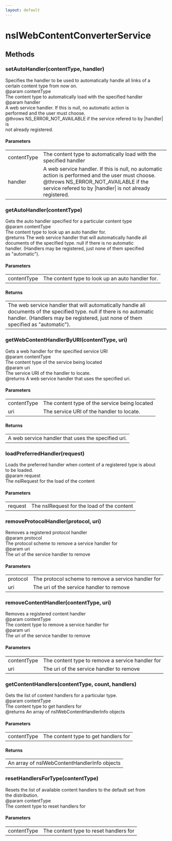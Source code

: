 ```yaml
---
layout: default
---
```


# nsIWebContentConverterService #

## Methods ##

### setAutoHandler(contentType, handler) ###
  
Specifies the handler to be used to automatically handle all links of a  
certain content type from now on.   
@param   contentType  
         The content type to automatically load with the specified handler  
@param   handler  
         A web service handler. If this is null, no automatic action is  
         performed and the user must choose.  
@throws  NS_ERROR_NOT_AVAILABLE if the service refered to by |handler| is   
         not already registered.  
  

#### Parameters ####

<table>

<tr>
<td>contentType</td>
<td>         The content type to automatically load with the specified handler  
</td>
</tr>

<tr>
<td>handler</td>
<td>         A web service handler. If this is null, no automatic action is  
         performed and the user must choose.  
@throws  NS_ERROR_NOT_AVAILABLE if the service refered to by |handler| is   
         not already registered.  
</td>
</tr>

</table>

### getAutoHandler(contentType) ###
  
Gets the auto handler specified for a particular content type  
@param   contentType  
         The content type to look up an auto handler for.  
@returns The web service handler that will automatically handle all   
         documents of the specified type. null if there is no automatic  
         handler. (Handlers may be registered, just none of them specified  
         as "automatic").  
  

#### Parameters ####

<table>

<tr>
<td>contentType</td>
<td>         The content type to look up an auto handler for.  
</td>
</tr>

</table>

#### Returns ####

<table>

<tr>
<td>The web service handler that will automatically handle all   
         documents of the specified type. null if there is no automatic  
         handler. (Handlers may be registered, just none of them specified  
         as "automatic").  
</td>
</tr>

</table>

### getWebContentHandlerByURI(contentType, uri) ###
  
Gets a web handler for the specified service URI  
@param   contentType  
         The content type of the service being located  
@param   uri  
         The service URI of the handler to locate.  
@returns A web service handler that uses the specified uri.  
  

#### Parameters ####

<table>

<tr>
<td>contentType</td>
<td>         The content type of the service being located  
</td>
</tr>

<tr>
<td>uri</td>
<td>         The service URI of the handler to locate.  
</td>
</tr>

</table>

#### Returns ####

<table>

<tr>
<td>A web service handler that uses the specified uri.  
</td>
</tr>

</table>

### loadPreferredHandler(request) ###
  
Loads the preferred handler when content of a registered type is about  
to be loaded.  
@param   request  
         The nsIRequest for the load of the content  
  

#### Parameters ####

<table>

<tr>
<td>request</td>
<td>         The nsIRequest for the load of the content  
</td>
</tr>

</table>

### removeProtocolHandler(protocol, uri) ###
  
Removes a registered protocol handler  
@param   protocol  
         The protocol scheme to remove a service handler for  
@param   uri  
         The uri of the service handler to remove  
  

#### Parameters ####

<table>

<tr>
<td>protocol</td>
<td>         The protocol scheme to remove a service handler for  
</td>
</tr>

<tr>
<td>uri</td>
<td>         The uri of the service handler to remove  
</td>
</tr>

</table>

### removeContentHandler(contentType, uri) ###
  
Removes a registered content handler  
@param   contentType  
         The content type to remove a service handler for  
@param   uri  
         The uri of the service handler to remove  
  

#### Parameters ####

<table>

<tr>
<td>contentType</td>
<td>         The content type to remove a service handler for  
</td>
</tr>

<tr>
<td>uri</td>
<td>         The uri of the service handler to remove  
</td>
</tr>

</table>

### getContentHandlers(contentType, count, handlers) ###
  
Gets the list of content handlers for a particular type.  
@param   contentType  
         The content type to get handlers for  
@returns An array of nsIWebContentHandlerInfo objects  
  

#### Parameters ####

<table>

<tr>
<td>contentType</td>
<td>         The content type to get handlers for  
</td>
</tr>

</table>

#### Returns ####

<table>

<tr>
<td>An array of nsIWebContentHandlerInfo objects  
</td>
</tr>

</table>

### resetHandlersForType(contentType) ###
  
Resets the list of available content handlers to the default set from  
the distribution.  
@param   contentType  
         The content type to reset handlers for  
  

#### Parameters ####

<table>

<tr>
<td>contentType</td>
<td>         The content type to reset handlers for  
</td>
</tr>

</table>
